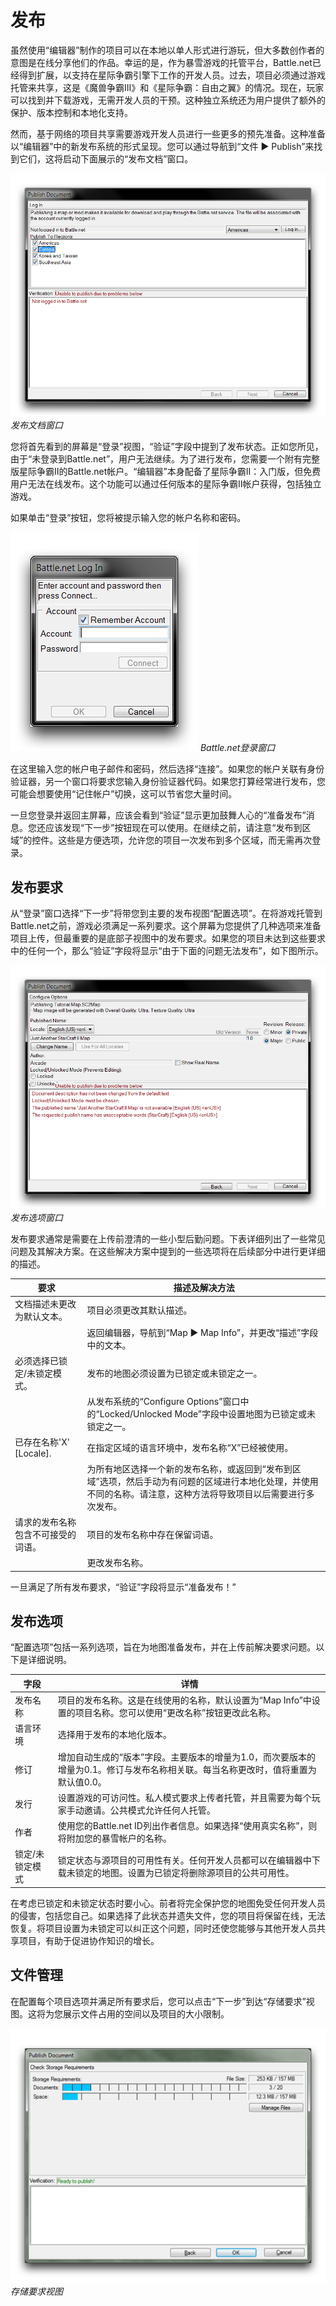 # 发布

虽然使用“编辑器”制作的项目可以在本地以单人形式进行游玩，但大多数创作者的意图是在线分享他们的作品。幸运的是，作为暴雪游戏的托管平台，Battle.net已经得到扩展，以支持在星际争霸引擎下工作的开发人员。过去，项目必须通过游戏托管来共享，这是《魔兽争霸III》和《星际争霸：自由之翼》的情况。现在，玩家可以找到并下载游戏，无需开发人员的干预。这种独立系统还为用户提供了额外的保护、版本控制和本地化支持。

然而，基于网络的项目共享需要游戏开发人员进行一些更多的预先准备。这种准备以“编辑器”中的新发布系统的形式呈现。您可以通过导航到“文件 ▶ Publish”来找到它们，这将启动下面展示的“发布文档”窗口。

[![发布文档窗口](./resources/016_Publishing01.png)](./resources/016_Publishing01.png)
*发布文档窗口*

您将首先看到的屏幕是“登录”视图，“验证”字段中提到了发布状态。正如您所见，由于“未登录到Battle.net”，用户无法继续。为了进行发布，您需要一个附有完整版星际争霸II的Battle.net帐户。“编辑器”本身配备了星际争霸II：入门版，但免费用户无法在线发布。这个功能可以通过任何版本的星际争霸II帐户获得，包括独立游戏。

如果单击“登录”按钮，您将被提示输入您的帐户名称和密码。

![Battle.net登录窗口](./resources/016_Publishing02.png)
*Battle.net登录窗口*

在这里输入您的帐户电子邮件和密码，然后选择“连接”。如果您的帐户关联有身份验证器，另一个窗口将要求您输入身份验证器代码。如果您打算经常进行发布，您可能会想要使用“记住帐户”切换，这可以节省您大量时间。

一旦您登录并返回主屏幕，应该会看到“验证”显示更加鼓舞人心的“准备发布”消息。您还应该发现“下一步”按钮现在可以使用。在继续之前，请注意“发布到区域”的控件。这些是方便选项，允许您的项目一次发布到多个区域，而无需再次登录。

## 发布要求

从“登录”窗口选择“下一步”将带您到主要的发布视图“配置选项”。在将游戏托管到Battle.net之前，游戏必须满足一系列要求。这个屏幕为您提供了几种选项来准备项目上传，但最重要的是底部子视图中的发布要求。如果您的项目未达到这些要求中的任何一个，那么“验证”字段将显示“由于下面的问题无法发布”，如下图所示。

[![发布选项窗口](./resources/016_Publishing03.png)](./resources/016_Publishing03.png)
*发布选项窗口*

发布要求通常是需要在上传前澄清的一些小型后勤问题。下表详细列出了一些常见问题及其解决方案。在这些解决方案中提到的一些选项将在后续部分中进行更详细的描述。

| 要求                                                              | 描述及解决方法                                                                                                                                                                                                                                                    |
| ------------------------------------------------------------------ | ----------------------------------------------------------------------------------------------------------------------------------------------------------------------------------------------------------------------------------------------------------------- |
| 文档描述未更改为默认文本。                                       | 项目必须更改其默认描述。                                                                                                                                                                                                                                          |
|                                                                   | 返回编辑器，导航到“Map ▶︎ Map Info”，并更改“描述”字段中的文本。                                                                                                                                                                                                  |
| 必须选择已锁定/未锁定模式。                                       | 发布的地图必须设置为已锁定或未锁定之一。                                                                                                                                                                                                                         |
|                                                                   | 从发布系统的“Configure Options”窗口中的“Locked/Unlocked Mode”字段中设置地图为已锁定或未锁定之一。                                                                                                                                                              |
| 已存在名称'X' \[Locale\].                                          | 在指定区域的语言环境中，发布名称“X”已经被使用。                                                                                                                                                                                                                 |
|                                                                   | 为所有地区选择一个新的发布名称，或返回到“发布到区域”选项，然后手动为有问题的区域进行本地化处理，并使用不同的名称。请注意，这种方法将导致项目以后需要进行多次发布。                                                                              |
| 请求的发布名称包含不可接受的词语。                               | 项目的发布名称中存在保留词语。                                                                                                                                                                                                                                    |
|                                                                   | 更改发布名称。                                                                                                                                                                                                                                                     |

一旦满足了所有发布要求，“验证”字段将显示“准备发布！”

## 发布选项

“配置选项”包括一系列选项，旨在为地图准备发布，并在上传前解决要求问题。以下是详细说明。

| 字段                | 详情                                                                                                                                                                                                                                                          |
| ------------------- | -------------------------------------------------------------------------------------------------------------------------------------------------------------------------------------------------------------------------------------------------------------- |
| 发布名称            | 项目的发布名称。这是在线使用的名称，默认设置为“Map Info”中设置的项目名称。您可以使用“更改名称”按钮更改此名称。                                                                                                                                            |
| 语言环境            | 选择用于发布的本地化版本。                                                                                                                                                                                                                                      |
| 修订                | 增加自动生成的“版本”字段。主要版本的增量为1.0，而次要版本的增量为0.1。修订与发布名称相关联。每当名称更改时，值将重置为默认值0.0。                                                                                                                           |
| 发行                | 设置游戏的可访问性。私人模式要求上传者托管，并且需要为每个玩家手动邀请。公共模式允许任何人托管。                                                                                                                                                        |
| 作者                | 使用您的Battle.net ID列出作者信息。如果选择“使用真实名称”，则将附加您的暴雪帐户的名称。                                                                                                                                                                      |
| 锁定/未锁定模式     | 锁定状态与源项目的可用性有关。任何开发人员都可以在编辑器中下载未锁定的地图。设置为已锁定将删除源项目的公共可用性。                                                                                                                                       |

在考虑已锁定和未锁定状态时要小心。前者将完全保护您的地图免受任何开发人员的侵害，包括您自己。如果选择了此状态并遗失文件，您的项目将保留在线，无法恢复。将项目设置为未锁定可以纠正这个问题，同时还使您能够与其他开发人员共享项目，有助于促进协作知识的增长。

## 文件管理

在配置每个项目选项并满足所有要求后，您可以点击“下一步”到达“存储要求”视图。这将为您展示文件占用的空间以及项目的大小限制。

![存储要求视图](./resources/016_Publishing04.png)
*存储要求视图*